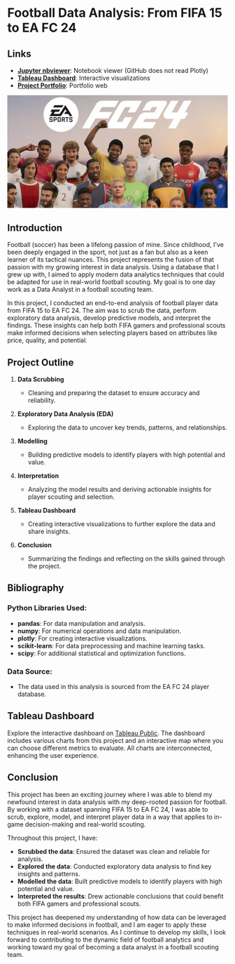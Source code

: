 # Football Data Analysis: From FIFA 15 to EA FC 24

## Links

- [**Jupyter nbviewer**](https://nbviewer.org/github/miweb0/EAFC_24_Data_Analysis_End-to-End_Project/blob/main/EAFC24_End2End_Project.ipynb): Notebook viewer (GitHub does not read Plotly)
- [**Tableau Dashboard**](https://public.tableau.com/app/profile/miguel.tello/viz/TableauProject_17241256666710/Dashboard1): Interactive visualizations
- [**Project Portfolio**](https://www.datascienceportfol.io/migueltello): Portfolio web

![EA FC 24 Cover](EAFC-24_cover.png)

## Introduction

Football (soccer) has been a lifelong passion of mine. Since childhood, I've been deeply engaged in the sport, not just as a fan but also as a keen learner of its tactical nuances. This project represents the fusion of that passion with my growing interest in data analysis. Using a database that I grew up with, I aimed to apply modern data analytics techniques that could be adapted for use in real-world football scouting. My goal is to one day work as a Data Analyst in a football scouting team.

In this project, I conducted an end-to-end analysis of football player data from FIFA 15 to EA FC 24. The aim was to scrub the data, perform exploratory data analysis, develop predictive models, and interpret the findings. These insights can help both FIFA gamers and professional scouts make informed decisions when selecting players based on attributes like price, quality, and potential.

## Project Outline

1. **Data Scrubbing**
   - Cleaning and preparing the dataset to ensure accuracy and reliability.
   
2. **Exploratory Data Analysis (EDA)**
   - Exploring the data to uncover key trends, patterns, and relationships.

3. **Modelling**
   - Building predictive models to identify players with high potential and value.

4. **Interpretation**
   - Analyzing the model results and deriving actionable insights for player scouting and selection.

5. **Tableau Dashboard**
   - Creating interactive visualizations to further explore the data and share insights.

6. **Conclusion**
   - Summarizing the findings and reflecting on the skills gained through the project.

## Bibliography

### Python Libraries Used:
- **pandas**: For data manipulation and analysis.
- **numpy**: For numerical operations and data manipulation.
- **plotly**: For creating interactive visualizations.
- **scikit-learn**: For data preprocessing and machine learning tasks.
- **scipy**: For additional statistical and optimization functions.

### Data Source:
- The data used in this analysis is sourced from the EA FC 24 player database.

## Tableau Dashboard

Explore the interactive dashboard on [Tableau Public](https://public.tableau.com/app/profile/miguel.tello/viz/TableauProject_17241256666710/Dashboard1). The dashboard includes various charts from this project and an interactive map where you can choose different metrics to evaluate. All charts are interconnected, enhancing the user experience.

## Conclusion

This project has been an exciting journey where I was able to blend my newfound interest in data analysis with my deep-rooted passion for football. By working with a dataset spanning FIFA 15 to EA FC 24, I was able to scrub, explore, model, and interpret player data in a way that applies to in-game decision-making and real-world scouting.

Throughout this project, I have:

- **Scrubbed the data**: Ensured the dataset was clean and reliable for analysis.
- **Explored the data**: Conducted exploratory data analysis to find key insights and patterns.
- **Modelled the data**: Built predictive models to identify players with high potential and value.
- **Interpreted the results**: Drew actionable conclusions that could benefit both FIFA gamers and professional scouts.

This project has deepened my understanding of how data can be leveraged to make informed decisions in football, and I am eager to apply these techniques in real-world scenarios. As I continue to develop my skills, I look forward to contributing to the dynamic field of football analytics and working toward my goal of becoming a data analyst in a football scouting team.
